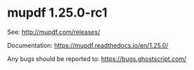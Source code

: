 # mupdf 1.25.0-rc1

See:
http://mupdf.com/releases/

Documentation:
https://mupdf.readthedocs.io/en/1.25.0/

Any bugs should be reported to:
https://bugs.ghostscript.com/
